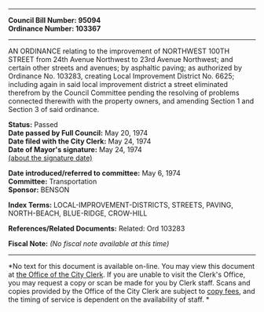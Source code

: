 * * * * *  
  
**Council Bill Number: [](#h0)[](#h2)95094**   
**Ordinance Number: 103367**  
  
* * * * *  
  
AN ORDINANCE relating to the improvement of NORTHWEST 100TH STREET from 24th Avenue Northwest to 23rd Avenue Northwest; and certain other streets and avenues; by asphaltic paving; as authorized by Ordinance No. 103283, creating Local Improvement District No. 6625; including again in said local improvement district a street eliminated therefrom by the Council Committee pending the resolving of problems connected therewith with the property owners, and amending Section 1 and Section 3 of said ordinance.  
  
**Status:** Passed   
**Date passed by Full Council:** May 20, 1974   
**Date filed with the City Clerk:** May 24, 1974   
**Date of Mayor's signature:** May 24, 1974   
[(about the signature date)](/~public/approvaldate.htm)   
  
  
**Date introduced/referred to committee:** May 6, 1974   
**Committee:** Transportation   
**Sponsor:** BENSON   
  
**Index Terms:** LOCAL-IMPROVEMENT-DISTRICTS, STREETS, PAVING, NORTH-BEACH, BLUE-RIDGE, CROW-HILL  
  
**References/Related Documents:** Related: Ord 103283  
  
**Fiscal Note:** *(No fiscal note available at this time)*  
  
* * * * *  
  
*No text for this document is available on-line. You may view this document at [the Office of the City Clerk](http://www.seattle.gov/leg/clerk/contactUs.htm). If you are unable to visit the Clerk's Office, you may request a copy or scan be made for you by Clerk staff. Scans and copies provided by the Office of the City Clerk are subject to [copy fees](http://clerk.seattle.gov/~public/clerkfees.htm), and the timing of service is dependent on the availability of staff. *  
  
  
